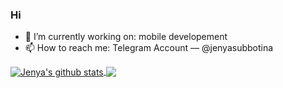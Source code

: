 ### Hi

- 🔭 I’m currently working on: mobile developement
- 📫 How to reach me: Telegram Account — @jenyasubbotina

<a href="https://github.com/jenyasubbotina">
  <img align="center" src="https://github-readme-stats.vercel.app/api?username=jenyasubbotina&show_icons=true&include_all_commits=true&line_height=20" alt="Jenya's github stats" />
</a>
<a href="https://github.com/jenyasubbotina">
  <img align="center" src="https://github-readme-stats.vercel.app/api/top-langs/?username=jenyasubbotina&layout=compact" />
</a>
